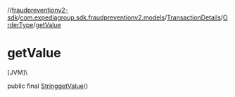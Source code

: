 //[fraudpreventionv2-sdk](../../../../index.md)/[com.expediagroup.sdk.fraudpreventionv2.models](../../index.md)/[TransactionDetails](../index.md)/[OrderType](index.md)/[getValue](get-value.md)

# getValue

[JVM]\

public final [String](https://docs.oracle.com/javase/8/docs/api/java/lang/String.html)[getValue](get-value.md)()
